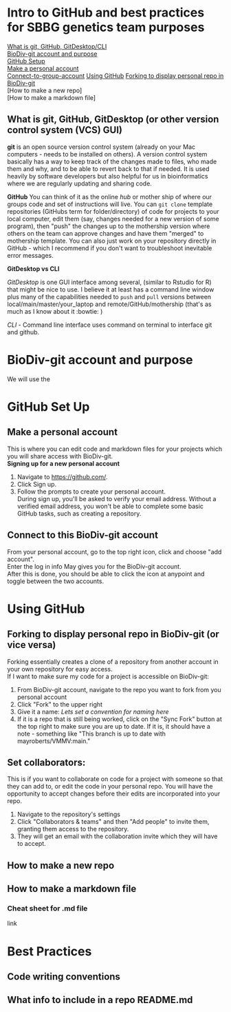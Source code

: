 # Intro to GitHub and best practices for SBBG genetics team purposes
[What is git, GitHub, GitDesktop/CLI](#what-is-git-github-gitdesktop-or-other-version-control-system-vcs-gui)  
[BioDiv-git account and purpose](#biodiv-git-account-and-purpose)  
[GitHub Setup](#github-set-up)  
[Make a personal account](#Make-a-personal-account)  
[Connect-to-group-account](Connect-to-this-BioDiv-git-account)
[Using GitHub](#using-github)
[Forking to display personal repo in BioDiv-git](#forking-to-display-personal-repo-in-biodiv-git-or-vice-versa)  
[How to make a new repo]  
[How to make a markdown file]  


## What is git, GitHub, GitDesktop (or other version control system (VCS) GUI)

**git** is an open source version control system (already on your Mac computers - needs to be installed on others). A version control system basically has a way to keep track of the changes made to files, who made them and why, and to be able to revert back to that if needed. It is used heavily by software developers but also helpful for us in bioinformatics where we are regularly updating and sharing code. 

**GitHub** You can think of it as the online *hub* or mother ship of where our groups code and set of instructions will live. You can `git clone` template repositories (GitHubs term for folder/directory) of code for projects to your local computer, edit them (say, changes needed for a new version of some program), then "push" the changes up to the mothership version where others on the team can approve changes and have them "merged" to mothership template. You can also just work on your repository directly in GitHub - which I recommend if you don't want to troubleshoot inevitable error messages.

**GitDesktop vs CLI**

*GitDesktop* is one GUI interface among several, (similar to Rstudio for R) that might be nice to use. I believe it at least has a command line window plus many of the capabilities needed to `push` and `pull` versions between local/main/master/your_laptop and remote/GitHub/mothership (that's as much as I know about it :bowtie: )  

*CLI* - Command line interface uses command on terminal to interface git and github. 

# BioDiv-git account and purpose
We will use the 

# GitHub Set Up 
## Make a personal account 
This is where you can edit code and markdown files for your projects which you will share access with BioDiv-git.   
**Signing up for a new personal account**   
1) Navigate to https://github.com/.  
2) Click Sign up.  
3) Follow the prompts to create your personal account.  
During sign up, you'll be asked to verify your email address. Without a verified email address, you won't be able to complete some basic GitHub tasks, such as creating a repository.  

## Connect to this BioDiv-git account  
From your personal account, go to the top right icon, click and choose "add account".  
Enter the log in info May gives you for the BioDiv-git account.  
After this is done, you should be able to click the icon at anypoint and toggle between the two accounts.

# Using GitHub  
## Forking to display personal repo in BioDiv-git (or vice versa)
Forking essentially creates a clone of a repository from another account in your own repository for easy access.  
If I want to make sure my code for a project is accessible on BioDiv-git:  
1) From BioDiv-git account, navigate to the repo you want to fork from you personal account  
2) Click "Fork" to the upper right  
3) Give it a name: *Lets set a convention for naming here*  
4) If it is a repo that is still being worked, click on the "Sync Fork" button at the top right to make sure you are up to date. If it is, it should have a note - something like "This branch is up to date with mayroberts/VMMV:main."

## Set collaborators:
This is if you want to collaborate on code for a project with someone so that they can add to, or edit the code in your personal repo. You will have the opportunity to accept changes before their edits are incorporated into your repo.  
1) Navigate to the repository's settings  
2) Click "Collaborators & teams" and then "Add people" to invite them, granting them access to the repository.  
3) They will get an email with the collaboration invite which they will have to accept.

## How to make a new repo

## How to make a markdown file

### Cheat sheet for .md file

link

##

# Best Practices
## Code writing conventions
## What info to include in a repo README.md
